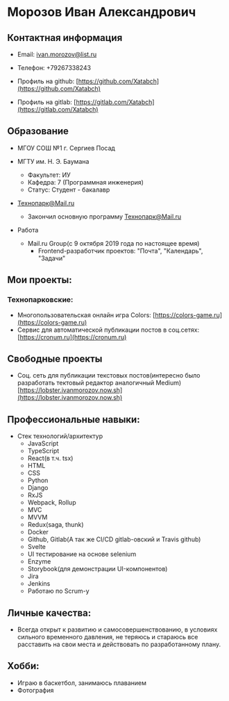 # Морозов Иван Александрович
## Контактная информация

* Email: ivan.morozov@list.ru
* Телефон: +79267338243

* Профиль на github: [https://github.com/Xatabch](https://github.com/Xatabch)
* Профиль на gitlab: [https://gitlab.com/Xatabch](https://gitlab.com/Xatabch)
  
## Образование
* МГОУ СОШ №1 г. Сергиев Посад

* МГТУ им. Н. Э. Баумана
  * Факультет: ИУ
  * Кафедра: 7 (Программная инженерия)
  * Статус: Студент - бакалавр
  
* Технопарк@Mail.ru
  * Закончил основную программу Технопарк@Mail.ru

* Работа
  * Mail.ru Group(с 9 октября 2019 года по настоящее время)
    * Frontend-разработчик проектов: "Почта", "Календарь", "Задачи"
  
## Мои проекты:
### Технопарковские:  
* Многопользовательская онлайн игра Colors: [https://colors-game.ru](https://colors-game.ru)
* Сервис для автоматической публикации постов в соц.сетях: [https://cronum.ru](https://cronum.ru)

## Свободные проекты
* Соц. сеть для публикации текстовых постов(интересно было разработать тектовый редактор аналогичный Medium) [https://lobster.ivanmorozov.now.sh](https://lobster.ivanmorozov.now.sh)
  
## Профессиональные навыки:
* Стек технологий/архитектур
  * JavaScript
  * TypeScript
  * React(в т.ч. tsx)
  * HTML
  * CSS
  * Python
  * Django
  * RxJS
  * Webpack, Rollup
  * MVC
  * MVVM
  * Redux(saga, thunk)
  * Docker
  * Github, Gitlab(А так же CI/CD gitlab-овский и Travis github)
  * Svelte
  * UI тестирование на основе selenium
  * Enzyme
  * Storybook(для демонстрации UI-компонентов)
  * Jira
  * Jenkins
  * Работаю по Scrum-у

## Личные качества:
  * Всегда открыт к развитию и самосовершенствованию, в условиях сильного временного давления, не теряюсь и стараюсь все         расставить на свои места и действовать по разработанному плану.
  
## Хобби:
  * Играю в баскетбол, занимаюсь плаванием
  * Фотография
